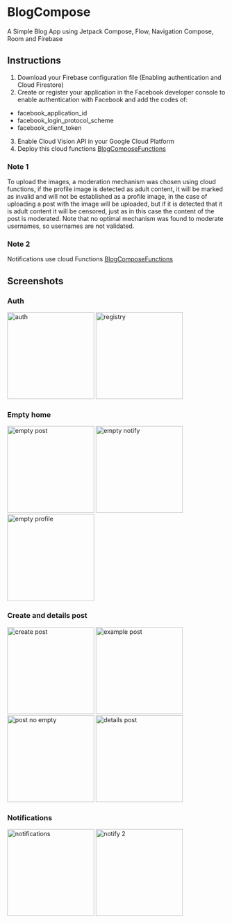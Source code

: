 # BlogCompose
A Simple Blog App using Jetpack Compose, Flow, Navigation Compose, Room and Firebase

## Instructions
1. Download your Firebase configuration file (Enabling authentication and Cloud Firestore)
2. Create or register your application in the Facebook developer console to enable authentication with Facebook and add the codes of:

* facebook_application_id
* facebook_login_protocol_scheme
* facebook_client_token

3. Enable Cloud Vision API in your Google Cloud Platform
4. Deploy this cloud functions [BlogComposeFunctions](https://github.com/Hcnc100/BlogComposeFunctions)

### Note 1
To upload the images, a moderation mechanism was chosen using cloud functions, if the profile image is detected as adult content, it will be marked as invalid and will not be established as a profile image, in the case of uploading a post with the image will be uploaded, but if it is detected that it is adult content it will be censored, just as in this case the content of the post is moderated. Note that no optimal mechanism was found to moderate usernames, so usernames are not validated.

### Note 2
Notifications use cloud Functions
[BlogComposeFunctions](https://github.com/Hcnc100/BlogComposeFunctions)

## Screenshots
### Auth
<p>
  <img src="https://i.imgur.com/oI9IObR.png" alt="auth" width="200"/>
  <img src="https://i.imgur.com/oza8oUO.png" alt="registry" width="200"/>
 </p>

### Empty home

<p>
  <img src="https://i.imgur.com/q2PgiuQ.png" alt="empty post" width="200"/>
  <img src="https://i.imgur.com/A9EV78Z.png" alt="empty notify" width="200"/>
  <img src="https://i.imgur.com/cE2btGx.png" alt="empty profile" width="200"/>
</p>

### Create and details post

<p>
  <img src="https://i.imgur.com/DOY6EBI.png" alt="create post" width="200"/>
  <img src="https://i.imgur.com/1OwN5p6.png" alt="example post" width="200"/>
  <img src="https://i.imgur.com/e4vytt6.png" alt="post no empty" width="200"/>
  <img src="https://i.imgur.com/MxMngxx.png" alt="details post" width="200"/>
</p>

### Notifications
<p>
  <img src="https://i.imgur.com/8pxdMTn.png" alt="notifications" width="200"/>
  <img src="https://i.imgur.com/oAfYX3h.png" alt="notify 2" width="200"/>
</p>
